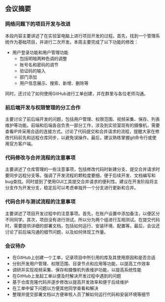 ## 会议摘要

### 网络问题下的项目开发与改进
本段内容主要讲述了在实验室电脑上进行项目开发的过程。首先，找到一个管理系统作为基础项目，并进行二次开发。本周主要完成了以下功能的修改：
- 用户登录功能和用户管理功能
  - 包括明暗两种色调的调整
  - 账号名和密码的调节
  - 验证码的输入
  - 部门添加
  - 用户信息展示、搜索、新增、删除等

同时，还讨论了如何使用GitHub进行工单创建，并在群里与各位老师沟通。

### 前后端开发与权限管理的分工合作
主要讨论了前后端开发的问题，包括用户管理、权限范围、视频采集、保存、列表维护等功能。前端和后端各自负责一部分工作，涉及到实验室现有的摄像机，需要查看IP并采用合适的连接方式。讨论了代码提交和合并请求的流程，提醒大家在修改代码前先和远程仓库同步，以避免误操作。最后，建议熟练掌握git命令行或使用官方客户端。

### 代码修改与合并流程的注意事项
主要讲述了仓库管理的一些注意事项，包括修改代码时新建分支、提交合并请求时要同步远程分支等。强调了开发流程的颗粒度要细，便于后续开发、文档编写和bug查找。同时提到了使用GUI工具提交合并请求的便利性。建议在开发阶段将主分支作为开发分支，稳定后可以考虑单独开一个分支进行更新和合并。

### 代码合并与测试流程的注意事项
主要讲述了项目开发过程中的注意事项。首先，在账户设置中添加备注，以便区分不同同学。其次，项目没有进行测试，所以分为两个组进行互相测试。在提交代码时，需要提供详细的部署文档，包括如何运行、安装环境、配置等。最后，会议还讨论了前后端沟通的细节问题，以及如何体现工作量。

### 会议待办
- 在GitHub上创建一个工单，记录项目中所引用的库及其使用原因和是否合适
- 分别开发用户管理、权限范围、目录节点和应用等功能，以提高工作效率
- 调研并实现视频采集、保存和摄像机列表维护功能，以提高系统性能
- 在GitHub上发起工单以便及时解决开发过程中遇到的问题
- 基于仓库克隆代码并逐步修改以提高开发效率和便于后续维护
- 在工单中留下问题以方便其他同学查看和解决
- 整理并提交部署文档以方便审核人员了解如何运行代码和安装环境等细节
